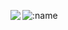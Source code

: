
![:name](https://count.getloli.com/get/@:shiyuan233)
<img align="left" src="https://github-readme-stats.vercel.app/api?username=shiyuan233&show_icons=true">



